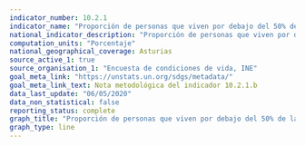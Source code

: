 ```yaml
---
indicator_number: 10.2.1
indicator_name: "Proporción de personas que viven por debajo del 50% de la mediana de los ingresos, considerando la mediana autonómica"
national_indicator_description: "Proporción de personas que viven por debajo del 50% de la mediana de los ingresos, considerando la mediana autonómica"
computation_units: "Porcentaje"
national_geographical_coverage: Asturias
source_active_1: true
source_organisation_1: "Encuesta de condiciones de vida, INE"
goal_meta_link: "https://unstats.un.org/sdgs/metadata/"
goal_meta_link_text: Nota metodológica del indicador 10.2.1.b
data_last_update: "06/05/2020"
data_non_statistical: false
reporting_status: complete
graph_title: "Proporción de personas que viven por debajo del 50% de la mediana de los ingresos, considerando la mediana autonómica"
graph_type: line
---
```

